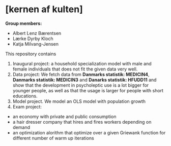 # \[kernen af kulten\]

**Group members:**
- Albert Lenz Bærentsen
- Lærke Dyrby Kloch
- Katja Milvang-Jensen

This repository contains  
1. Inaugural project: a household specialization model with male and female individuals that does not fit the given data very well.
2. Data project: We fetch data from **Danmarks statistik: MEDICIN4**, **Danmarks statistik: MEDICIN3** and **Danarks statistik: HFUDD11** and show that the development in psycholeptic use is a lot bigger for younger people, as well as that the usage is larger for people with short educations. 
3. Model project. We model an OLS model with population growth 
4. Exam project: 
- an economy with private and public consumption 
- a hair dresser company that hires and fires workers depending on demand
- an optimization alorithm that optimize over a given Griewank function for different number of warm up iterations

